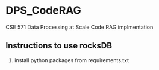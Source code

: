 # DPS_CodeRAG
CSE 571 Data Processing at Scale Code RAG implmentation

## Instructions to use rocksDB

1. install python packages from requirements.txt